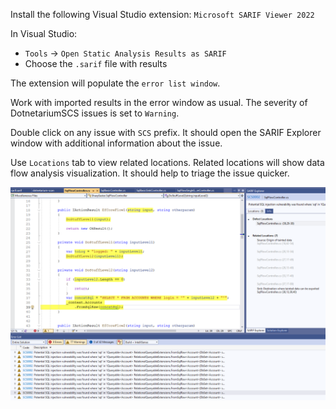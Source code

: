 Install the following Visual Studio extension: `Microsoft SARIF Viewer 2022`

In Visual Studio:
- `Tools` -> `Open Static Analysis Results as SARIF`
- Choose the `.sarif` file with results

The extension will populate the `error list window`. 

Work with imported results in the error window as usual. The severity of DotnetariumSCS issues is set to `Warning`.

Double click on any issue with `SCS` prefix. It should open the SARIF Explorer window with additional information about the issue.

Use `Locations` tab to view related locations. Related locations will show data flow analysis visualization. It should help to triage the issue quicker.

![Taint Visualization](images/taint1.png)
